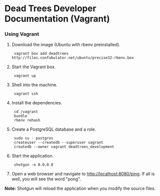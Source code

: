# Dead Trees Developer Documentation (Vagrant)

### Using Vagrant

1. Download the image (Ubuntu with rbenv preinstalled).

        vagrant box add deadtrees http://files.confabulator.net/ubuntu/precise32-rbenv.box

2. Start the Vagrant box.

        vagrant up

3. Shell into the machine.

        vagrant ssh

4. Install the dependencies.

        cd /vagrant
        bundle
		rbenv rehash

5. Create a PostgreSQL database and a role.

		sudo su - postgres
        createuser --createdb --superuser vagrant
        createdb --owner vagrant deadtrees_development

6. Start the application.

        shotgun -o 0.0.0.0

7. Open a web browser and navigate to [http://localhost:8080/ping](http://localhost:8080/ping).
   If all is well, you will see the word "pong".

**Note:** Shotgun will reload the application when you modify the source files.
